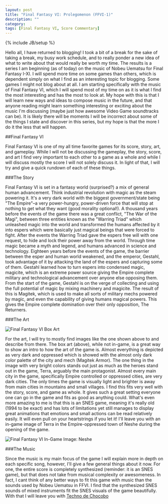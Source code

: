 ```yaml
---
layout: post
title: "Final Fantasy VI: Prolegomenon (FFVI-1)"
description: ""
category: 
tags: [Final Fantasy VI, Score Commentary]
---
```

{% include JB/setup %}

Hello all, I have returned to blogging! I took a bit of a break for the sake of taking a break, my busy work schedule, and to really ponder a new idea of what to write about that would really be worth my time. The results is a series I am beginning (as of today) on the music of Nobeu Uematsu for Final Fantasy I-XI. I will spend more time on some games than others, which is dependent simply on what I find as an interesting topic for blogging. Some games I might not blog about at all. I am starting specifically with the music of Final Fantasy VI, which I will spend most of my time on as it is what I find the most interesting and has the most to look at. My hope with this is that I will learn new ways and ideas to compose music in the future, and that anyone reading might learn something interesting or exciting about the music I'm discussing (maybe just how awesome Video Game soundtracks can be). It is likely there will be moments I will be incorrect about some of the things I state and discover in this series, but my hope is that the more I do it the less that will happen. 

##Final Fantasy VI

Final Fantasy VI is one of my all time favorite games for its score, story, art, and gameplay. While I will not be discussing the gameplay, the story, score, and art I find very important to each other to a game as a whole and while I will discuss mostly the score I will not solely discuss it. In light of that, I will try and give a quick rundown of each of these things. 

###The Story

Final Fantasy VI is set in a fantasy world (surprised?) a mix of general human advancement. Think industrial revolution with magic as the steam powering it. It's a very dark world with the biggest government/state being "The Empire"–a very power-hungry, power-driven force that will stop at nothing to get what they want (good morality optional!). A thousand years before the events of the game there was a great conflict, "The War of the Magi", between three entities known as the "Warring Triad" which unleashed magic into the world and transformed the humans affected by it into espers which were basically just magical beings that were forced to fight. After the events the Warring Triad gave the espers free will with one request, to hide and lock their power away from the world. Through time magic became a myth and legend, and humans advanced in science and technology. Eighteen years before the events of the game, the barrier between the esper and human world weakened, and the emperor, Gestahl, took advantage of it by attacking the land of the espers and capturing some of them. Gestahl learned how to turn espers into condensed magic, magicite, which is an extreme power source giving the Empire complete military and technological advancement over anyone else opposing them. From the start of the game, Gestahl is on the verge of collecting and using the full potential of magic by mixing machinery and magicite. The result of this is Magitek, which is used to make all sorts of military mechs powered by magic, and even the capability of giving humans magical powers. This gives the Empire complete domination over their only opposition, The Returners. 

###The Art

![Final Fantasy VI Box Art](https://s3.amazonaws.com/zachberglund.com/images/amano-final-fantasy-vi.jpg)

For the art, I will try to mostly find images like the one shown above to and describe from there. The box art (above), while not in-game, is a great way to show an intro to how the art of the game is. Almost everything is depicted as very dark and oppressed which is showed with the almost only dark color palette of the city and mech (Magitek Armor). The one thing in the image with very bright colors stands out just as much as the heroes stand out in the game, Terra, arguably the main protagonist. Almost every main city in the game, specifically Empire controlled or oppressed cities, are very dark cities. The only times the game is visually light and brighter is away from main cities in mountains and small villages. I find this fits very well with the story, score, and game as whole. It gives such a great setting everyone one can go in the game and fits as good as anything could. What's even more amazing to me is that this is an SNES game, meaning it's really old (1994 to be exact) and has lots of limitations yet still manages to display great animations that emotions and small actions can be read relatively easily. It will even pull on your heartstrings if you let it! I'll leave you with an in-game image of Terra in the Empire-oppressed town of Neshe during the opening of the game.
 
![Final Fantasy VI In-Game Image: Neshe](https://s3.amazonaws.com/zachberglund.com/images/final-fantasy-vi-20060509061309295.jpg)

###The Music

Since the music is my main focus of the game I will explain more in depth on each specific song, however, I'll give a few general things about it now. For one, the entire score is completely synthesized (reminder: it is an SNES game), but that does not take from musical complexity or awesomeness. In fact, I cant think of any better ways to fit this game with music than the sounds used by Nobeu Uematsu in FFVI. I find that the synthesized SNES sounds of mixed instruments fit the SNES visuals of the game beautifully. With that I will leave you with [Techno de Chocobo](http://www.youtube.com/watch?v=SNgUI94Lxik)


